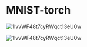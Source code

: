 # MNIST-torch
![1lvvWF48t7cyRWqct13eU0w](https://github.com/Venomzky/MNIST-torch/assets/139345952/24389d69-04bd-42c0-83f9-7cd61d299dbb)

![1lvvWF48t7cyRWqct13eU0w](https://github.com/Venomzky/MNIST-torch/assets/139345952/878f84d5-17c2-4b78-9268-8573ef00edc2)

